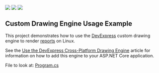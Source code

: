 <!-- default badges list -->
![](https://img.shields.io/endpoint?url=https://codecentral.devexpress.com/api/v1/VersionRange/244939723/2020.1)
[![](https://img.shields.io/badge/Open_in_DevExpress_Support_Center-FF7200?style=flat-square&logo=DevExpress&logoColor=white)](https://supportcenter.devexpress.com/ticket/details/T868014)
[![](https://img.shields.io/badge/📖_How_to_use_DevExpress_Examples-e9f6fc?style=flat-square)](https://docs.devexpress.com/GeneralInformation/403183)
<!-- default badges end -->
## Custom Drawing Engine Usage Example

This project demonstrates how to use the [DevExpress](https://www.devexpress.com) custom drawing engine to render [reports](https://docs.devexpress.com/XtraReports/2162) on Linux. 
	
See the [Use the DevExpress Cross-Platform Drawing Engine](https://docs.devexpress.com/XtraReports/401730/create-end-user-reporting-applications/web-reporting/asp-net-core-reporting/use-the-devexpress-cross-platform-drawing-engine) article for information on how to add this engine to your ASP.NET Core application.
	
File to look at: [Program.cs](./CS/TestReportsApp/Program.cs)
